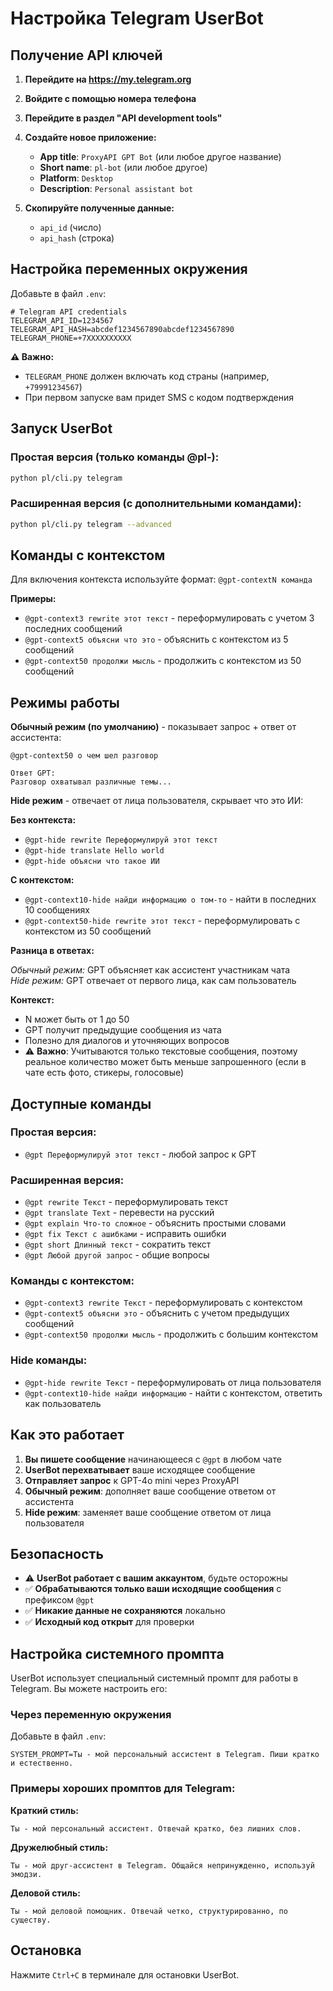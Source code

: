 # Настройка Telegram UserBot

## Получение API ключей

1. **Перейдите на https://my.telegram.org**
2. **Войдите с помощью номера телефона**
3. **Перейдите в раздел "API development tools"**
4. **Создайте новое приложение:**

   - **App title**: `ProxyAPI GPT Bot` (или любое другое название)
   - **Short name**: `pl-bot` (или любое другое)
   - **Platform**: `Desktop`
   - **Description**: `Personal assistant bot`

5. **Скопируйте полученные данные:**
   - `api_id` (число)
   - `api_hash` (строка)

## Настройка переменных окружения

Добавьте в файл `.env`:

```env
# Telegram API credentials
TELEGRAM_API_ID=1234567
TELEGRAM_API_HASH=abcdef1234567890abcdef1234567890
TELEGRAM_PHONE=+7XXXXXXXXXX
```

**⚠️ Важно:**

- `TELEGRAM_PHONE` должен включать код страны (например, `+79991234567`)
- При первом запуске вам придет SMS с кодом подтверждения

## Запуск UserBot

### Простая версия (только команды @pl-):

```bash
python pl/cli.py telegram
```

### Расширенная версия (с дополнительными командами):

```bash
python pl/cli.py telegram --advanced
```

## Команды с контекстом

Для включения контекста используйте формат: `@gpt-contextN команда`

**Примеры:**

- `@gpt-context3 rewrite этот текст` - переформулировать с учетом 3 последних сообщений
- `@gpt-context5 объясни что это` - объяснить с контекстом из 5 сообщений
- `@gpt-context50 продолжи мысль` - продолжить с контекстом из 50 сообщений

## Режимы работы

**Обычный режим (по умолчанию)** - показывает запрос + ответ от ассистента:

```
@gpt-context50 о чем шел разговор

Ответ GPT:
Разговор охватывал различные темы...
```

**Hide режим** - отвечает от лица пользователя, скрывает что это ИИ:

**Без контекста:**

- `@gpt-hide rewrite Переформулируй этот текст`
- `@gpt-hide translate Hello world`
- `@gpt-hide объясни что такое ИИ`

**С контекстом:**

- `@gpt-context10-hide найди информацию о том-то` - найти в последних 10 сообщениях
- `@gpt-context50-hide rewrite этот текст` - переформулировать с контекстом из 50 сообщений

**Разница в ответах:**

_Обычный режим:_ GPT объясняет как ассистент участникам чата  
_Hide режим:_ GPT отвечает от первого лица, как сам пользователь

**Контекст:**

- N может быть от 1 до 50
- GPT получит предыдущие сообщения из чата
- Полезно для диалогов и уточняющих вопросов
- ⚠️ **Важно**: Учитываются только текстовые сообщения, поэтому реальное количество может быть меньше запрошенного (если в чате есть фото, стикеры, голосовые)

## Доступные команды

### Простая версия:

- `@gpt Переформулируй этот текст` - любой запрос к GPT

### Расширенная версия:

- `@gpt rewrite Текст` - переформулировать текст
- `@gpt translate Text` - перевести на русский
- `@gpt explain Что-то сложное` - объяснить простыми словами
- `@gpt fix Текст с ашибками` - исправить ошибки
- `@gpt short Длинный текст` - сократить текст
- `@gpt Любой другой запрос` - общие вопросы

### Команды с контекстом:

- `@gpt-context3 rewrite Текст` - переформулировать с контекстом
- `@gpt-context5 объясни это` - объяснить с учетом предыдущих сообщений
- `@gpt-context50 продолжи мысль` - продолжить с большим контекстом

### Hide команды:

- `@gpt-hide rewrite Текст` - переформулировать от лица пользователя
- `@gpt-context10-hide найди информацию` - найти с контекстом, ответить как пользователь

## Как это работает

1. **Вы пишете сообщение** начинающееся с `@gpt` в любом чате
2. **UserBot перехватывает** ваше исходящее сообщение
3. **Отправляет запрос** к GPT-4o mini через ProxyAPI
4. **Обычный режим**: дополняет ваше сообщение ответом от ассистента
5. **Hide режим**: заменяет ваше сообщение ответом от лица пользователя

## Безопасность

- ⚠️ **UserBot работает с вашим аккаунтом**, будьте осторожны
- ✅ **Обрабатываются только ваши исходящие сообщения** с префиксом `@gpt`
- ✅ **Никакие данные не сохраняются** локально
- ✅ **Исходный код открыт** для проверки

## Настройка системного промпта

UserBot использует специальный системный промпт для работы в Telegram. Вы можете настроить его:

### Через переменную окружения

Добавьте в файл `.env`:

```env
SYSTEM_PROMPT=Ты - мой персональный ассистент в Telegram. Пиши кратко и естественно.
```

### Примеры хороших промптов для Telegram:

**Краткий стиль:**

```
Ты - мой персональный ассистент. Отвечай кратко, без лишних слов.
```

**Дружелюбный стиль:**

```
Ты - мой друг-ассистент в Telegram. Общайся непринужденно, используй эмодзи.
```

**Деловой стиль:**

```
Ты - мой деловой помощник. Отвечай четко, структурированно, по существу.
```

## Остановка

Нажмите `Ctrl+C` в терминале для остановки UserBot.
